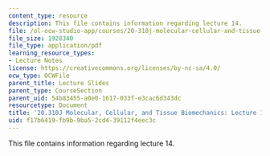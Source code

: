 ```yaml
---
content_type: resource
description: This file contains information regarding lecture 14.
file: /ol-ocw-studio-app/courses/20-310j-molecular-cellular-and-tissue-biomechanics-spring-2015/f17b6419fb9b9ba52cd439112f4eec3c_MIT20_310JS15_Lecture14.pdf
file_size: 1928340
file_type: application/pdf
learning_resource_types:
- Lecture Notes
license: https://creativecommons.org/licenses/by-nc-sa/4.0/
ocw_type: OCWFile
parent_title: Lecture Slides
parent_type: CourseSection
parent_uid: 54b83455-a0e0-1617-033f-e3cac6d343dc
resourcetype: Document
title: '20.310J Molecular, Cellular, and Tissue Biomechanics: Lecture 14'
uid: f17b6419-fb9b-9ba5-2cd4-39112f4eec3c
---
```

This file contains information regarding lecture 14.